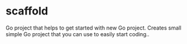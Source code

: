 # scaffold
Go project that helps to get started with new Go project. Creates small simple Go project that you can use to easily start coding..
